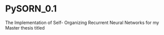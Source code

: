 # PySORN_0.1
The Implementation of Self- Organizing Recurrent Neural Networks for my Master thesis titled
